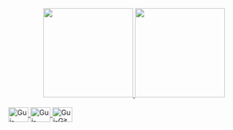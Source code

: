 <div align="center">
  <a href="https://github.com/guilhermescherer">
  <img height="180em" src="https://github-readme-stats.vercel.app/api?username=guilhermescherer&show_icons=true&theme=dark&include_all_commits=true&count_private=true"/>
  <img height="180em" src="https://github-readme-stats.vercel.app/api/top-langs/?username=guilhermescherer&layout=compact&langs_count=7&theme=dark"/>
</div>
  
<div style="display: inline_block"><br>
  <img align="center" alt="Gui-Java" height="30" width="40" src="https://cdn.jsdelivr.net/gh/devicons/devicon/icons/java/java-original-wordmark.svg">
  <img align="center" alt="Gui-Spring" height="30" width="40"src="https://cdn.jsdelivr.net/gh/devicons/devicon/icons/spring/spring-original.svg" />   
  <img align="center" alt="Gui-Git" height="30" width="40"src="https://cdn.jsdelivr.net/gh/devicons/devicon/icons/git/git-original.svg" />
</div>
  
  
  
          
          
          
